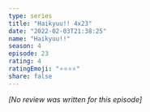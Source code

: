 ```yaml
---
type: series
title: "Haikyuu!! 4x23"
date: "2022-02-03T21:38:25"
name: "Haikyuu!!"
season: 4
episode: 23
rating: 4
ratingEmoji: "⭐️⭐️⭐️⭐️"
share: false
---
```


_[No review was written for this episode]_
